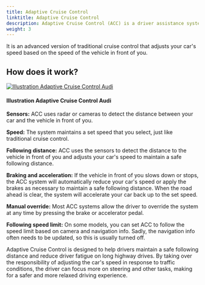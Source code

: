 ```yaml
---
title: Adaptive Cruise Control
linktitle: Adaptive Cruise Control
description: Adaptive Cruise Control (ACC) is a driver assistance system that uses sensors and software to maintain a safe following distance between your car and the vehicle in front of you while cruising on the highway.
weight: 3
---
```

<!-- markdownlint-disable MD033 -->

It is an advanced version of traditional cruise control that adjusts your car's speed based on the speed of the vehicle in front of you.

## How does it work?

<figur>
    <a href="https://media.evkx.net/multimedia/technology/driverassistance/adaptivecruisecontrol/illustration.jpg">
        <img src="https://media.evkx.net/multimedia/technology/driverassistance/adaptivecruisecontrol/illustration_st.jpg" alt="Illustration Adaptive Cruise Control Audi" title="Illustration Adaptive Cruise Control Audi">
    </a>
    <figcaption><h4>Illustration Adaptive Cruise Control Audi</h4></figcaption>
</figur>

**Sensors:** ACC uses radar or cameras to detect the distance between your car and the vehicle in front of you.

**Speed:** The system maintains a set speed that you select, just like traditional cruise control.

**Following distance:** ACC uses the sensors to detect the distance to the vehicle in front of you and adjusts your car's speed to maintain a safe following distance.

**Braking and acceleration:** If the vehicle in front of you slows down or stops, the ACC system will automatically reduce your car's speed or apply the brakes as necessary to maintain a safe following distance. When the road ahead is clear, the system will accelerate your car back up to the set speed.

**Manual override:** Most ACC systems allow the driver to override the system at any time by pressing the brake or accelerator pedal.

**Following speed limit:** On some models, you can set ACC to follow the speed limit based on camera and navigation info. Sadly, the navigation info often needs to be updated, so this is usually turned off.

Adaptive Cruise Control is designed to help drivers maintain a safe following distance and reduce driver fatigue on long highway drives. By taking over the responsibility of adjusting the car's speed in response to traffic conditions, the driver can focus more on steering and other tasks, making for a safer and more relaxed driving experience.
